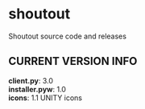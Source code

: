 # shoutout
Shoutout source code and releases

## **CURRENT VERSION INFO**

**client.py**: 3.0 \
**installer.pyw**: 1.0 \
**icons**: 1.1 UNITY icons 
